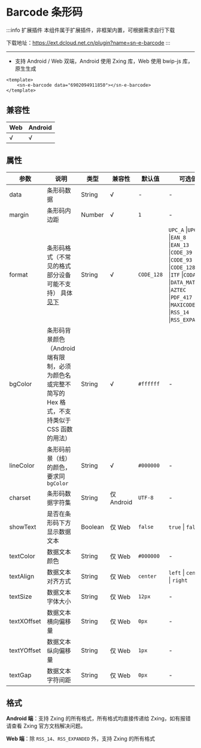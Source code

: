 # Barcode 条形码

:::info 扩展插件
本组件属于扩展插件，非框架内置，可根据需求自行下载

下载地址：https://ext.dcloud.net.cn/plugin?name=sn-e-barcode
:::

---

* 支持 Android / Web 双端，Android 使用 Zxing 库，Web 使用 bwip-js 库，原生生成


```vue
<template>
    <sn-e-barcode data="6902094911850"></sn-e-barcode>
</template>
```

## 兼容性

| Web  | Android |
| :--- | :------ |
| √    | √       |

## 属性

| 参数        | 说明                                                         | 类型    | 兼容性     | 默认值     | 可选值                                                       |
| ----------- | ------------------------------------------------------------ | ------- | ---------- | ---------- | ------------------------------------------------------------ |
| data        | 条形码数据                                                   | String  | √          | -          | -                                                            |
| margin      | 条形码内边距                                                 | Number  | √          | `1`        | -                                                            |
| format      | 条形码格式（不常见的格式部分设备可能不支持） 具体[见下](#格式) | String  | √          | `CODE_128` | `UPC_A` \|`UPC_E` \|`EAN_8` \|`EAN_13` \|`CODE_39` \|`CODE_93` \|`CODE_128` \|`ITF` \|`CODABAR` \|`DATA_MATRIX` \|`AZTEC` \|`PDF_417` \|`MAXICODE` \|`RSS_14` \|`RSS_EXPANDED` |
| bgColor     | 条形码背景颜色（Android 端有限制，必须为颜色名或完整不简写的 Hex 格式，不支持类似于 CSS 函数的用法） | String  | √          | `#ffffff`  | -                                                            |
| lineColor   | 条形码前景（线）的颜色，要求同 `bgColor`                     | String  | √          | `#000000`  | -                                                            |
| charset     | 条形码数据字符集                                             | String  | 仅 Android | `UTF-8`    | -                                                            |
| showText    | 是否在条形码下方显示数据文本                                 | Boolean | 仅 Web     | `false`    | `true` \| `false`                                            |
| textColor   | 数据文本颜色                                                 | String  | 仅 Web     | `#000000`  | -                                                            |
| textAlign   | 数据文本对齐方式                                             | String  | 仅 Web     | `center`   | `left` \| `center` \| `right`                                |
| textSize    | 数据文本字体大小                                             | String  | 仅 Web     | `12px`     | -                                                            |
| textXOffset | 数据文本横向偏移量                                           | String  | 仅 Web     | `0px`      | -                                                            |
| textYOffset | 数据文本纵向偏移量                                           | String  | 仅 Web     | `1px`      | -                                                            |
| textGap     | 数据文本字符间距                                             | String  | 仅 Web     | `0px`      | -                                                            |

## 格式

**Android 端**：支持 Zxing 的所有格式，所有格式均直接传递给 Zxing，如有报错请查看 Zxing 官方文档解决问题。

**Web 端**：除 `RSS_14`、`RSS_EXPANDED` 外，支持 Zxing 的所有格式



<DemoPhone name="sn-e-barcode" />